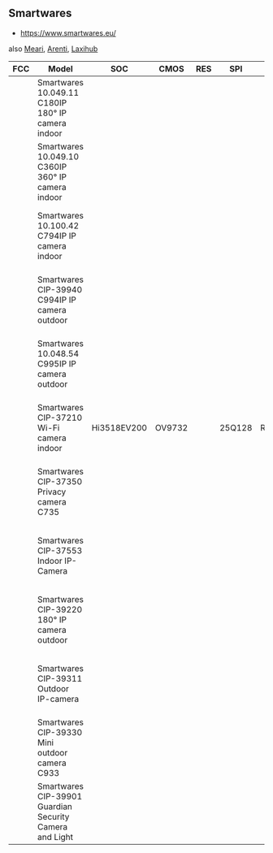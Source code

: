Smartwares
----------
- https://www.smartwares.eu/

also [Meari](meari.md), [Arenti](arenti.md), [Laxihub](laxihub.md)


| FCC | Model                                                   | SOC         | CMOS   | RES | SPI    | WIFI       | Link                                                                                                                                       |
|-----|---------------------------------------------------------|-------------|--------|-----|--------|------------|--------------------------------------------------------------------------------------------------------------------------------------------|
|     | Smartwares 10.049.11 C180IP 180° IP camera indoor       |             |        |     |        |            | https://www.smartwares.eu/en-gb/smartwares-products/camera-systems/ip-cameras/smartwares-10-049-11-180-ip-camera-indoor-c180ip-10.049.11   |
|     | Smartwares 10.049.10 C360IP 360° IP camera indoor       |             |        |     |        |            | https://www.smartwares.eu/en-gb/smartwares-products/camera-systems/ip-cameras/smartwares-10-049-10-360-ip-camera-indoor-c360ip-10.049.10   |
|     | Smartwares 10.100.42 C794IP IP camera indoor            |             |        |     |        |            | https://www.smartwares.eu/en-gb/smartwares-products/camera-systems/ip-cameras/smartwares-10-100-42-ip-camera-indoor-c794ip-10.100.42       |
|     | Smartwares CIP-39940 C994IP IP camera outdoor           |             |        |     |        |            | https://www.smartwares.eu/en-gb/smartwares-products/camera-systems/ip-cameras/smartwares-cip-39940-ip-camera-outdoor-c994ip-cip--39940     |
|     | Smartwares 10.048.54 C995IP IP camera outdoor           |             |        |     |        |            | https://www.smartwares.eu/en-gb/smartwares-products/camera-systems/ip-cameras/smartwares-10-048-54-ip-camera-outdoor-c995ip-10.048.54      |
|     | Smartwares CIP-37210 Wi-Fi camera indoor                | Hi3518EV200 | OV9732 |     | 25Q128 | RTL8188FTV | https://www.smartwares.eu/en-gb/smartwares-products/camera-systems/ip-cameras/smartwares-cip-37210-wi-fi-camera-indoor-cip--37210          |
|     | Smartwares CIP-37350 Privacy camera C735                |             |        |     |        |            | https://www.smartwares.eu/en-gb/smartwares-products/camera-systems/ip-cameras/smartwares-cip-37350-privacy-camera-c735-cip--37350          |
|     | Smartwares CIP-37553 Indoor IP-Camera                   |             |        |     |        |            | https://www.smartwares.eu/en-gb/smartwares-products/camera-systems/ip-cameras/smartwares-cip-37553-indoor-ip-camera-cip--37553             |
|     | Smartwares CIP-39220 180° IP camera outdoor             |             |        |     |        |            | https://www.smartwares.eu/en-gb/smartwares-products/camera-systems/ip-cameras/smartwares-cip-39220-180-ip-camera-outdoor-cip--39220        |
|     | Smartwares CIP-39311 Outdoor IP-camera                  |             |        |     |        |            | https://www.smartwares.eu/en-gb/smartwares-products/camera-systems/ip-cameras/smartwares-cip-39311-outdoor-ip-camera-cip--39311            |
|     | Smartwares CIP-39330 Mini outdoor camera C933           |             |        |     |        |            | https://www.smartwares.eu/en-gb/smartwares-products/camera-systems/ip-cameras/smartwares-cip-39330-mini-outdoor-camera-c933-cip--39330     |
|     | Smartwares CIP-39901 Guardian Security Camera and Light |             |        |     |        |            | https://www.smartwares.eu/en-gb/smartwares-products/camera-systems/ip-cameras/smartwares-cip-39901-guardian-security-camera-and-cip--39901 |
